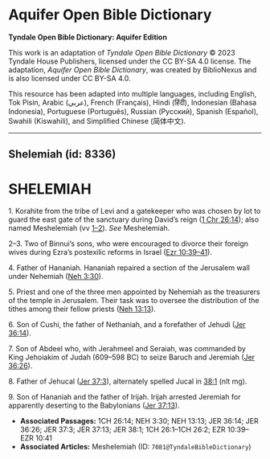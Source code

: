# Aquifer Open Bible Dictionary

**Tyndale Open Bible Dictionary: Aquifer Edition**

This work is an adaptation of *Tyndale Open Bible Dictionary* © 2023 Tyndale House Publishers, licensed under the CC BY\-SA 4\.0 license. The adaptation, *Aquifer Open Bible Dictionary*, was created by BiblioNexus and is also licensed under CC BY\-SA 4\.0\.

This resource has been adapted into multiple languages, including English, Tok Pisin, Arabic (عربي), French (Français), Hindi (हिंदी), Indonesian (Bahasa Indonesia), Portuguese (Português), Russian (Русский), Spanish (Español), Swahili (Kiswahili), and Simplified Chinese (简体中文).



--------------------------------

## Shelemiah (id: 8336)

SHELEMIAH
=========

1\. Korahite from the tribe of Levi and a gatekeeper who was chosen by lot to guard the east gate of the sanctuary during David’s reign ([1 Chr 26:14](https://ref.ly/1Chr26:14)); also named Meshelemiah (vv [1–2](https://ref.ly/1Chr26:1-1Chr26:2)). *See* Meshelemiah.

2–3\. Two of Binnui’s sons, who were encouraged to divorce their foreign wives during Ezra’s postexilic reforms in Israel ([Ezr 10:39–41](https://ref.ly/Ezra10:39-Ezra10:41)).

4\. Father of Hananiah. Hananiah repaired a section of the Jerusalem wall under Nehemiah ([Neh 3:30](https://ref.ly/Neh3:30)).

5\. Priest and one of the three men appointed by Nehemiah as the treasurers of the temple in Jerusalem. Their task was to oversee the distribution of the tithes among their fellow priests ([Neh 13:13](https://ref.ly/Neh13:13)).

6\. Son of Cushi, the father of Nethaniah, and a forefather of Jehudi ([Jer 36:14](https://ref.ly/Jer36:14)).

7\. Son of Abdeel who, with Jerahmeel and Seraiah, was commanded by King Jehoiakim of Judah (609–598 BC) to seize Baruch and Jeremiah ([Jer 36:26](https://ref.ly/Jer36:26)).

8\. Father of Jehucal ([Jer 37:3](https://ref.ly/Jer37:3)), alternately spelled Jucal in [38:1](https://ref.ly/Jer38:1) (nlt mg).

9\. Son of Hananiah and the father of Irijah. Irijah arrested Jeremiah for apparently deserting to the Babylonians ([Jer 37:13](https://ref.ly/Jer37:13)).

* **Associated Passages:** 1CH 26:14; NEH 3:30; NEH 13:13; JER 36:14; JER 36:26; JER 37:3; JER 37:13; JER 38:1; 1CH 26:1–1CH 26:2; EZR 10:39–EZR 10:41
* **Associated Articles:** Meshelemiah (ID: `7081@TyndaleBibleDictionary`)

